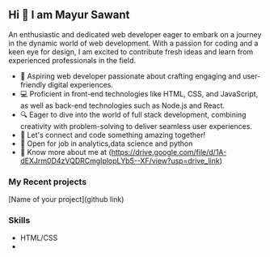 ## Hi 👋 I am Mayur Sawant 
An enthusiastic and dedicated web developer eager to embark on a journey in the dynamic world of web development. 
With a passion for coding and a keen eye for design, I am excited to contribute fresh ideas and learn from experienced professionals in the field.

- 🌱 Aspiring web developer passionate about crafting engaging and user-friendly digital experiences.
- 💻 Proficient in front-end technologies like HTML, CSS, and JavaScript, as well as back-end technologies such as Node.js and React.
- 🔍 Eager to dive into the world of full stack development, combining creativity with problem-solving to deliver seamless user experiences.
- 🚀 Let's connect and code something amazing together!
- 🤝 Open for job in  analytics,data science and python
- 👨 Know more about me at (https://drive.google.com/file/d/1A-dEXJrm0D4zVQDRCmgIplopLYb5--XF/view?usp=drive_link) 

### My Recent projects 
[Name of your project](github link)

### Skills
- HTML/CSS
- 
